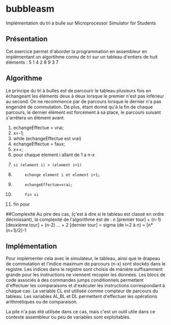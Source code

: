 # bubbleasm
Implémentation du tri à bulle sur Microprocessor Simulator for Students

## Présentation
Cet exercice permet d'aborder la programmation en assembleur en implémentant un algortihme connu de tri sur un tableau d'entiers de huit éléments : 5 1 4 2 8 9 3 7

## Algorithme
Le principe du tri à bulles est de parcourir le tableau plusieurs fois en échangeant les éléments deux à deux lorsque le premier n'est pas inférieur au second.
On ne recommence par de parcours lorsque le dernier n'a pas engendré de commutation.
De plus, étant donné qu'à la fin de chaque parcours, le dernier élément est forcément à sa place, le parcours suivant s'arrêtera un élément avant.


1. echangeEffectue = vrai;
2. x=-1;
2. while (echangeEffectue est vrai)
3. echangeEffectue = faux;
4. x++;
2. pour chaque element i allant de 1 a n-x
3.     si (element i) > (element i+1)
4.          echange element i et element i+1;
5.          echangeEffectue=vrai;
5. 			fin si
6. fin pour

##Complexité
Au pire des cas, (ç'est à dire si le tableau est classé en ordre décroissant), la complexité de l'algorithme est de : n [premier tour] + (n-1) [deuxième tour] + (n-2) ... + 2 [dernier tour]  = sigma (de i=2 à n) = [n*(n+1)/2]-1

## Implémentation
Pour implémenter cela avec le simulateur, le tableau, ainsi que le drapeau de commutation et l'indice maximum de parcours (n-x) sont stockés dans le registre.
Les indices dans le registre sont choisis de manière suffisamment grande pour les instructions ne viennent recopier les données.
Les blocs de code associés à des commandes jumps conditionnels permettent d'effectuer les comparaisons et d'exécuter les instructions correspondant à chaque cas.
La variable CL est utilisée comme compteur de parcours du tableau.
Les variables AL,BL et DL permettent d'effectuer les opérations arithmétiques ou de comparaison.

La pile n'a pas été utilisée dans ce cas, mais c'est un outil utile dans ce contexte assembleur ou peu de variables sont exploitables.


